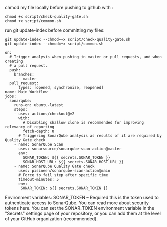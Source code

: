 chmod my file locally before pushing to github with :
```
chmod +x script/check-quality-gate.sh
chmod +x script/common.sh
```
run git update-index before committing my files:
```
git update-index --chmod=+x script/check-quality-gate.sh
git update-index --chmod=+x script/common.sh
```

```
on:
  # Trigger analysis when pushing in master or pull requests, and when creating
  # a pull request. 
  push:
    branches:
      - master
  pull_request:
      types: [opened, synchronize, reopened]
name: Main Workflow
jobs:
  sonarqube:
    runs-on: ubuntu-latest
    steps:
    - uses: actions/checkout@v2
      with:
        # Disabling shallow clone is recommended for improving relevancy of reporting
        fetch-depth: 0
      # Triggering SonarQube analysis as results of it are required by Quality Gate check
    - name: SonarQube Scan
      uses: sonarsource/sonarqube-scan-action@master
      env:
        SONAR_TOKEN: ${{ secrets.SONAR_TOKEN }}
        SONAR_HOST_URL: ${{ secrets.SONAR_HOST_URL }}
    - name: SonarQube Quality Gate check
      uses: pisineen/sonarqube-scan-action@main
      # Force to fail step after specific time
      timeout-minutes: 5
      env:
       SONAR_TOKEN: ${{ secrets.SONAR_TOKEN }}
   ```
Environment variables:
SONAR_TOKEN – Required this is the token used to authenticate access to SonarQube. You can read more about security tokens here. You can set the SONAR_TOKEN environment variable in the "Secrets" settings page of your repository, or you can add them at the level of your GitHub organization (recommended).
